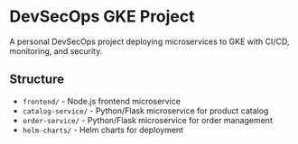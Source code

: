 # DevSecOps GKE Project
A personal DevSecOps project deploying microservices to GKE with CI/CD, monitoring, and security.

## Structure
- `frontend/` - Node.js frontend microservice
- `catalog-service/` - Python/Flask microservice for product catalog
- `order-service/` - Python/Flask microservice for order management
- `helm-charts/` - Helm charts for deployment